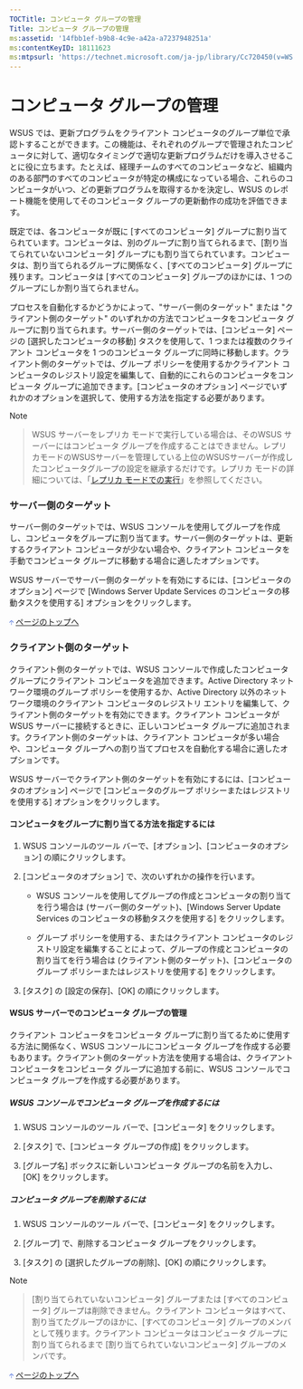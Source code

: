 ```yaml
---
TOCTitle: コンピュータ グループの管理
Title: コンピュータ グループの管理
ms:assetid: '14fbb1ef-b9b8-4c9e-a42a-a7237948251a'
ms:contentKeyID: 18111623
ms:mtpsurl: 'https://technet.microsoft.com/ja-jp/library/Cc720450(v=WS.10)'
---
```


コンピュータ グループの管理
===========================

WSUS では、更新プログラムをクライアント コンピュータのグループ単位で承認トすることができます。この機能は、それぞれのグループで管理されたコンピュータに対して、適切なタイミングで適切な更新プログラムだけを導入させることに役に立ちます。たとえば、経理チームのすべてのコンピュータなど、組織内のある部門のすべてのコンピュータが特定の構成になっている場合、これらのコンピュータがいつ、どの更新プログラムを取得するかを決定し、WSUS のレポート機能を使用してそのコンピュータ グループの更新動作の成功を評価できます。

既定では、各コンピュータが既に \[すべてのコンピュータ\] グループに割り当てられています。コンピュータは、別のグループに割り当てられるまで、\[割り当てられていないコンピュータ\] グループにも割り当てられています。コンピュータは、割り当てられるグループに関係なく、\[すべてのコンピュータ\] グループに残ります。コンピュータは \[すべてのコンピュータ\] グループのほかには、1 つのグループにしか割り当てられません。

プロセスを自動化するかどうかによって、"サーバー側のターゲット" または "クライアント側のターゲット" のいずれかの方法でコンピュータをコンピュータ グループに割り当てられます。サーバー側のターゲットでは、\[コンピュータ\] ページの \[選択したコンピュータの移動\] タスクを使用して、1 つまたは複数のクライアント コンピュータを 1 つのコンピュータ グループに同時に移動します。クライアント側のターゲットでは、グループ ポリシーを使用するかクライアント コンピュータのレジストリ設定を編集して、自動的にこれらのコンピュータをコンピュータ グループに追加できます。\[コンピュータのオプション\] ページでいずれかのオプションを選択して、使用する方法を指定する必要があります。

> [!NOTE]

> WSUS サーバーをレプリカ モードで実行している場合は、そのWSUS サーバーにはコンピュータ グループを作成することはできません。レプリカモードのWSUSサーバーを管理している上位のWSUSサーバーが作成したコンピュータグループの設定を継承するだけです。レプリカ モードの詳細については、「[レプリカ モードでの実行](https://www.microsoft.com/japan/technet/prodtechnol/windowsserver2003/library/wsus/wsusoperationsguidetc/d143c886-30b6-4034-80a2-182171ac8f8b.mspx)」を参照してください。

### サーバー側のターゲット

サーバー側のターゲットでは、WSUS コンソールを使用してグループを作成し、コンピュータをグループに割り当てます。サーバー側のターゲットは、更新するクライアント コンピュータが少ない場合や、クライアント コンピュータを手動でコンピュータ グループに移動する場合に適したオプションです。

WSUS サーバーでサーバー側のターゲットを有効にするには、\[コンピュータのオプション\] ページで \[Windows Server Update Services のコンピュータの移動タスクを使用する\] オプションをクリックします。

![](images/Cc720450.arrow_px_up(ja-jp,WS.10).gif) [ページのトップへ](#ctl00_rs1_eb1_panel1)

### クライアント側のターゲット

クライアント側のターゲットでは、WSUS コンソールで作成したコンピュータ グループにクライアント コンピュータを追加できます。Active Directory ネットワーク環境のグループ ポリシーを使用するか、Active Directory 以外のネットワーク環境のクライアント コンピュータのレジストリ エントリを編集して、クライアント側のターゲットを有効にできます。クライアント コンピュータが WSUS サーバーに接続するときに、正しいコンピュータ グループに追加されます。クライアント側のターゲットは、クライアント コンピュータが多い場合や、コンピュータ グループへの割り当てプロセスを自動化する場合に適したオプションです。

WSUS サーバーでクライアント側のターゲットを有効にするには、\[コンピュータのオプション\] ページで \[コンピュータのグループ ポリシーまたはレジストリを使用する\] オプションをクリックします。

#### コンピュータをグループに割り当てる方法を指定するには

1.  WSUS コンソールのツール バーで、\[オプション\]、\[コンピュータのオプション\] の順にクリックします。

2.  \[コンピュータのオプション\] で、次のいずれかの操作を行います。

    -   WSUS コンソールを使用してグループの作成とコンピュータの割り当てを行う場合は (サーバー側のターゲット)、\[Windows Server Update Services のコンピュータの移動タスクを使用する\] をクリックします。

    -   グループ ポリシーを使用する、またはクライアント コンピュータのレジストリ設定を編集することによって、グループの作成とコンピュータの割り当てを行う場合は (クライアント側のターゲット)、\[コンピュータのグループ ポリシーまたはレジストリを使用する\] をクリックします。

3.  \[タスク\] の \[設定の保存\]、\[OK\] の順にクリックします。

#### WSUS サーバーでのコンピュータ グループの管理

クライアント コンピュータをコンピュータ グループに割り当てるために使用する方法に関係なく、WSUS コンソールにコンピュータ グループを作成する必要もあります。クライアント側のターゲット方法を使用する場合は、クライアント コンピュータをコンピュータ グループに追加する前に、WSUS コンソールでコンピュータ グループを作成する必要があります。

##### WSUS コンソールでコンピュータ グループを作成するには

1.  WSUS コンソールのツール バーで、\[コンピュータ\] をクリックします。

2.  \[タスク\] で、\[コンピュータ グループの作成\] をクリックします。

3.  \[グループ名\] ボックスに新しいコンピュータ グループの名前を入力し、\[OK\] をクリックします。

##### コンピュータ グループを削除するには

1.  WSUS コンソールのツール バーで、\[コンピュータ\] をクリックします。

2.  \[グループ\] で、削除するコンピュータ グループをクリックします。

3.  \[タスク\] の \[選択したグループの削除\]、\[OK\] の順にクリックします。

> [!NOTE]

> \[割り当てられていないコンピュータ\] グループまたは \[すべてのコンピュータ\] グループは削除できません。クライアント コンピュータはすべて、割り当てたグループのほかに、\[すべてのコンピュータ\] グループのメンバとして残ります。クライアント コンピュータはコンピュータ グループに割り当てられるまで \[割り当てられていないコンピュータ\] グループのメンバです。

![](images/Cc720450.arrow_px_up(ja-jp,WS.10).gif) [ページのトップへ](#ctl00_rs1_eb1_panel1)
